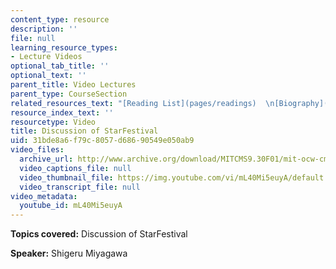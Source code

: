 ```yaml
---
content_type: resource
description: ''
file: null
learning_resource_types:
- Lecture Videos
optional_tab_title: ''
optional_text: ''
parent_title: Video Lectures
parent_type: CourseSection
related_resources_text: "[Reading List](pages/readings)  \n[Biography](video_galleries/video-lectures/biography#sm)"
resource_index_text: ''
resourcetype: Video
title: Discussion of StarFestival
uid: 31bde8a6-f79c-8057-d686-90549e050ab9
video_files:
  archive_url: http://www.archive.org/download/MITCMS9.30F01/mit-ocw-cms930-mit-miyagawa-03jul2003-220k.mp4
  video_captions_file: null
  video_thumbnail_file: https://img.youtube.com/vi/mL40Mi5euyA/default.jpg
  video_transcript_file: null
video_metadata:
  youtube_id: mL40Mi5euyA
---
```


**Topics covered:** Discussion of StarFestival

**Speaker:** Shigeru Miyagawa

